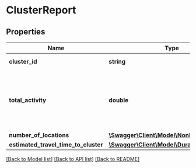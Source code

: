 # ClusterReport

## Properties
Name | Type | Description | Notes
------------ | ------------- | ------------- | -------------
**cluster_id** | **string** | The ID of the cluster that is described by this report. | 
**total_activity** | **double** | The total amount of activity of the locations assigned to this cluster. If considerActivitiesAsServiceTimes is enabled in the request, the value of totalActivity represents the estimated tour duration for the current cluster. | 
**number_of_locations** | [**\Swagger\Client\Model\NonNegativeInteger**](NonNegativeInteger.md) |  | 
**estimated_travel_time_to_cluster** | [**\Swagger\Client\Model\Duration**](Duration.md) |  | [optional] 

[[Back to Model list]](../../README.md#documentation-for-models) [[Back to API list]](../../README.md#documentation-for-api-endpoints) [[Back to README]](../../README.md)

